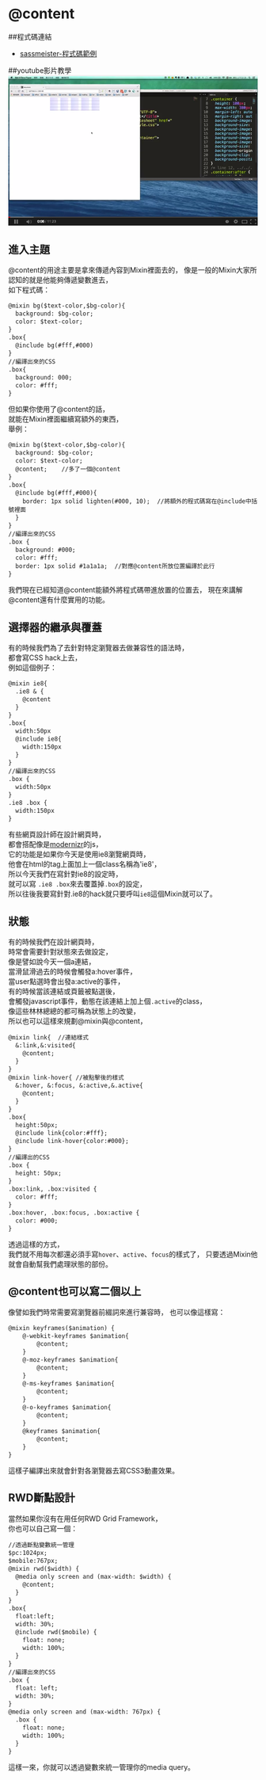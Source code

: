 # @content

##程式碼連結
* [sassmeister-程式碼範例](http://sassmeister.com/gist/af7bf98abf56cc17494d)

##youtube影片教學
<a href="" target="_blank">![](/images/video/susy2-8.png)</a>

## 進入主題

@content的用途主要是拿來傳遞內容到Mixin裡面去的， 
像是一般的Mixin大家所認知的就是他能夠傳遞變數進去，  
如下程式碼：   
```
@mixin bg($text-color,$bg-color){
  background: $bg-color;
  color: $text-color;
}
.box{
  @include bg(#fff,#000)
}
//編譯出來的CSS
.box{
  background: 000;
  color: #fff;
}
```
但如果你使用了@content的話，  
就能在Mixin裡面繼續寫額外的東西，  
舉例：  
```
@mixin bg($text-color,$bg-color){
  background: $bg-color;
  color: $text-color;
  @content;    //多了一個@content
}
.box{
  @include bg(#fff,#000){
    border: 1px solid lighten(#000, 10);  //將額外的程式碼寫在@include中括號裡面
  }
}
//編譯出來的CSS
.box {
  background: #000;
  color: #fff;
  border: 1px solid #1a1a1a;  //對應@content所放位置編譯於此行
}

```
我們現在已經知道@content能額外將程式碼帶進放置的位置去，
現在來講解@content還有什麼實用的功能。

## 選擇器的繼承與覆蓋

有的時候我們為了去針對特定瀏覽器去做兼容性的語法時，  
都會寫CSS hack上去，  
例如這個例子：  
```
@mixin ie8{
  .ie8 & {
    @content
  }
}
.box{
  width:50px
  @include ie8{
    width:150px
  }
}
//編譯出來的CSS
.box {
  width:50px
}
.ie8 .box {
  width:150px
}
```
有些網頁設計師在設計網頁時，  
都會搭配像是[modernizr](http://modernizr.com/)的js，  
它的功能是如果你今天是使用ie8瀏覽網頁時，  
他會在html的tag上面加上一個class名稱為'ie8'，  
所以今天我們在寫針對ie8的設定時，  
就可以寫 `.ie8 .box`來去覆蓋掉`.box`的設定，  
所以往後我要寫針對.ie8的hack就只要呼叫`ie8`這個Mixin就可以了。  

## 狀態
有的時候我們在設計網頁時，  
時常會需要針對狀態來去做設定，  
像是譬如說今天一個a連結，  
當滑鼠滑過去的時候會觸發a:hover事件，  
當user點選時會出發a:active的事件，  
有的時候當該連結或頁籤被點選後，  
會觸發javascript事件，動態在該連結上加上個`.active`的class，  
像這些林林總總的都可稱為狀態上的改變，  
所以也可以這樣來規劃@mixin與@content，   
```
@mixin link{  //連結樣式
  &:link,&:visited{  
    @content;
  } 
} 
@mixin link-hover{ //被點擊後的樣式
  &:hover, &:focus, &:active,&.active{
    @content;
  } 
} 
.box{ 
  height:50px;  
  @include link{color:#fff};  
  @include link-hover{color:#000};  
}
//編譯出的CSS
.box {
  height: 50px;
}
.box:link, .box:visited {
  color: #fff;
}
.box:hover, .box:focus, .box:active {
  color: #000;
} 
```
透過這樣的方式，  
我們就不用每次都還必須手寫`hover`、`active`、`focus`的樣式了， 
只要透過Mixin他就會自動幫我們處理狀態的部份。  


## @content也可以寫二個以上
像譬如我們時常需要寫瀏覽器前綴詞來進行兼容時，
也可以像這樣寫：
```
@mixin keyframes($animation) {
    @-webkit-keyframes $animation{
        @content;
    }
    @-moz-keyframes $animation{
        @content;
    }
    @-ms-keyframes $animation{
        @content;
    }
    @-o-keyframes $animation{
        @content;
    }
    @keyframes $animation{
        @content;
    }
}
```
這樣子編譯出來就會針對各瀏覽器去寫CSS3動畫效果。  



## RWD斷點設計
當然如果你沒有在用任何RWD Grid Framework，  
你也可以自己寫一個：  
```
//透過斷點變數統一管理
$pc:1024px;
$mobile:767px;
@mixin rwd($width) {
  @media only screen and (max-width: $width) {
    @content;
  }
}
.box{
  float:left;
  width: 30%;
  @include rwd($mobile) {
    float: none;
    width: 100%;
  }
}
//編譯出來的CSS
.box {
  float: left;
  width: 30%;
}
@media only screen and (max-width: 767px) {
  .box {
    float: none;
    width: 100%;
  }
}

```
這樣一來，你就可以透過變數來統一管理你的media query。